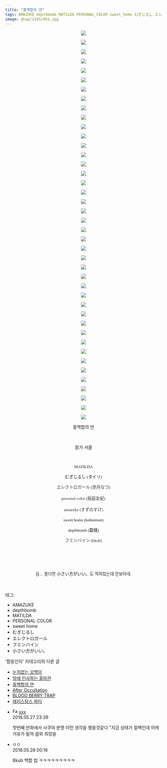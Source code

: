 ```yaml
---
title: "홍백합의 연"
tags: AMAZUKE depthbomb MATILDA PERSONAL_COLOR sweet_home むぎじるし エレクトロガール フミンバイン 小さい方がいい。 합동인지
image: ghap/2165/001.jpg
---
```

<div class="article">
<p style="text-align: center; clear: none; float: none;"><img src="{{ site.nasurl }}/ghap/2165/001.jpg"/></p>
<p style="text-align: center; clear: none; float: none;"><img src="{{ site.nasurl }}/ghap/2165/002.jpg"/></p>
<p style="text-align: center; clear: none; float: none;"><img src="{{ site.nasurl }}/ghap/2165/003.jpg"/></p>
<p style="text-align: center; clear: none; float: none;"><img src="{{ site.nasurl }}/ghap/2165/004.jpg"/></p>
<p style="text-align: center; clear: none; float: none;"><img src="{{ site.nasurl }}/ghap/2165/005.jpg"/></p>
<p style="text-align: center; clear: none; float: none;"><img src="{{ site.nasurl }}/ghap/2165/006.jpg"/></p>
<p style="text-align: center; clear: none; float: none;"><img src="{{ site.nasurl }}/ghap/2165/007.jpg"/></p>
<p style="text-align: center; clear: none; float: none;"><img src="{{ site.nasurl }}/ghap/2165/008.jpg"/></p>
<p style="text-align: center; clear: none; float: none;"><img src="{{ site.nasurl }}/ghap/2165/009.jpg"/></p>
<p style="text-align: center; clear: none; float: none;"><img src="{{ site.nasurl }}/ghap/2165/010.jpg"/></p>
<p style="text-align: center; clear: none; float: none;"><img src="{{ site.nasurl }}/ghap/2165/011.jpg"/></p>
<p style="text-align: center; clear: none; float: none;"><img src="{{ site.nasurl }}/ghap/2165/012.jpg"/></p>
<p style="text-align: center; clear: none; float: none;"><img src="{{ site.nasurl }}/ghap/2165/013.jpg"/></p>
<p style="text-align: center; clear: none; float: none;"><img src="{{ site.nasurl }}/ghap/2165/014.jpg"/></p>
<p style="text-align: center; clear: none; float: none;"><img src="{{ site.nasurl }}/ghap/2165/015.jpg"/></p>
<p style="text-align: center; clear: none; float: none;"><img src="{{ site.nasurl }}/ghap/2165/016.jpg"/></p>
<p style="text-align: center; clear: none; float: none;"><img src="{{ site.nasurl }}/ghap/2165/017.jpg"/></p>
<p style="text-align: center; clear: none; float: none;"><img src="{{ site.nasurl }}/ghap/2165/018.jpg"/></p>
<p style="text-align: center; clear: none; float: none;"><img src="{{ site.nasurl }}/ghap/2165/019.jpg"/></p>
<p style="text-align: center; clear: none; float: none;"><img src="{{ site.nasurl }}/ghap/2165/020.jpg"/></p>
<p style="text-align: center; clear: none; float: none;"><img src="{{ site.nasurl }}/ghap/2165/021.jpg"/></p>
<p style="text-align: center; clear: none; float: none;"><img src="{{ site.nasurl }}/ghap/2165/022.jpg"/></p>
<p style="text-align: center; clear: none; float: none;"><img src="{{ site.nasurl }}/ghap/2165/023.jpg"/></p>
<p style="text-align: center; clear: none; float: none;"><img src="{{ site.nasurl }}/ghap/2165/024.jpg"/></p>
<p style="text-align: center; clear: none; float: none;"><img src="{{ site.nasurl }}/ghap/2165/025.jpg"/></p>
<p style="text-align: center; clear: none; float: none;"><img src="{{ site.nasurl }}/ghap/2165/026.jpg"/></p>
<p style="text-align: center; clear: none; float: none;"><img src="{{ site.nasurl }}/ghap/2165/027.jpg"/></p>
<p style="text-align: center; clear: none; float: none;"><img src="{{ site.nasurl }}/ghap/2165/028.jpg"/></p>
<p style="text-align: center; clear: none; float: none;"><img src="{{ site.nasurl }}/ghap/2165/029.jpg"/></p>
<p style="text-align: center; clear: none; float: none;"><img src="{{ site.nasurl }}/ghap/2165/030.jpg"/></p>
<p style="text-align: center; clear: none; float: none;"><img src="{{ site.nasurl }}/ghap/2165/031.jpg"/></p>
<p style="text-align: center; clear: none; float: none;"><img src="{{ site.nasurl }}/ghap/2165/032.jpg"/></p>
<p style="text-align: center; clear: none; float: none;"><img src="{{ site.nasurl }}/ghap/2165/033.jpg"/></p>
<p style="text-align: center; clear: none; float: none;"><img src="{{ site.nasurl }}/ghap/2165/034.jpg"/></p>
<p style="text-align: center; clear: none; float: none;"><img src="{{ site.nasurl }}/ghap/2165/035.jpg"/></p>
<p style="text-align: center; clear: none; float: none;"><img src="{{ site.nasurl }}/ghap/2165/036.jpg"/></p>
<p style="text-align: center; clear: none; float: none;"><img src="{{ site.nasurl }}/ghap/2165/037.jpg"/></p>
<p style="text-align: center; clear: none; float: none;"><img src="{{ site.nasurl }}/ghap/2165/038.jpg"/></p>
<p style="text-align: center; clear: none; float: none;"><img src="{{ site.nasurl }}/ghap/2165/039.jpg"/></p>
<p style="text-align: center; clear: none; float: none;"><img src="{{ site.nasurl }}/ghap/2165/040.jpg"/></p>
<p style="text-align: center; clear: none; float: none;"><img src="{{ site.nasurl }}/ghap/2165/041.jpg"/></p>
<p style="text-align: center; clear: none; float: none;"><img src="{{ site.nasurl }}/ghap/2165/042.jpg"/></p>
<p style="text-align: center; clear: none; float: none;">홍백합의 연</p>
<p style="text-align: center; clear: none; float: none;"><br/></p>
<p style="text-align: center; clear: none; float: none;">참가 서클</p>
<p style="text-align: center; clear: none; float: none;"><br/></p>
<p style="text-align: center; clear: none; float: none;"><span style="font-family: Gulim, 굴림; font-size: 10pt;">MATILDA</span></p>
<p style="text-align: center; clear: none; float: none;"><span style="font-family: Gulim, 굴림; font-size: 10pt;">むぎじるし (タイリ)</span></p>
<p style="text-align: center; clear: none; float: none;"><font color="#333333" face="Hiragino Kaku Gothic Pro, ヒラギノ角ゴ Pro W3, ＭＳ Ｐゴシック, sans-serif" size="2"><span style="line-height: 21.76px; font-family: Gulim, 굴림; font-size: 10pt;">エレクトロガール (</span></font><span style="color: rgb(51, 51, 51); font-family: Gulim, 굴림; font-size: 10pt; line-height: 21.76px;">奈月なづ)</span></p>
<p style="text-align: center; clear: none; float: none;"><font color="#333333" face="Hiragino Kaku Gothic Pro, ヒラギノ角ゴ Pro W3, ＭＳ Ｐゴシック, sans-serif" size="2"><span style="line-height: 21.76px;"><span style="font-family: Gulim, 굴림; font-size: 10pt;">personal color (</span><span style="font-family: Gulim, 굴림; font-size: 10pt;">桜庭友紀)</span></span></font></p>
<p style="text-align: center; clear: none; float: none;"><font color="#333333" face="Hiragino Kaku Gothic Pro, ヒラギノ角ゴ Pro W3, ＭＳ Ｐゴシック, sans-serif" size="2"><span style="line-height: 21.76px;"><span style="font-family: Gulim, 굴림; font-size: 10pt;">amazuke (</span><span style="font-family: Gulim, 굴림; font-size: 10pt;">すずのすけ)</span></span></font></p>
<p style="text-align: center; clear: none; float: none;"><span style="font-family: Gulim, 굴림; font-size: 10pt;">sweet home (kobiemon)</span></p>
<p style="text-align: center; clear: none; float: none;"><span style="font-family: Gulim, 굴림; font-size: 10pt;">depthbomb (霜様)</span></p>
<p style="text-align: center; clear: none; float: none;"><span style="color: rgb(51, 51, 51); font-family: Gulim, 굴림; font-size: 10pt; line-height: 21.76px;">フミンバイン (bku</span><span style="color: rgb(51, 51, 51); font-family: Gulim, 굴림; font-size: 10pt; line-height: 21.76px;">b)</span></p>
<p style="text-align: center; clear: none; float: none;"><span style="color: rgb(51, 51, 51); font-family: Gulim, 굴림; font-size: 10pt; line-height: 21.76px;"><br/></span></p>
<p style="text-align: center; clear: none; float: none;"><span style="color: rgb(51, 51, 51); font-family: Gulim, 굴림; font-size: 10pt; line-height: 21.76px;"><br/></span></p>
<p style="text-align: center; clear: none; float: none;"><font color="#333333"><span style="font-size: 13.3333px; line-height: 21.76px;">음... 폴더엔 </span></font><span style="font-size: 13.3333px;">小さい方がいい。도 적혀있는데 안보이네.</span></p>
<p><br/></p>
</div><div class="tagTrail">
<p>태그: </p>
<ul>
<li>AMAZUKE</li>
<li>depthbomb</li>
<li>MATILDA</li>
<li>PERSONAL COLOR</li>
<li>sweet home</li>
<li>むぎじるし</li>
<li>エレクトロガール</li>
<li>フミンバイン</li>
<li>小さい方がいい。</li>
</ul>
</div><div class="another">
<p>'합동인지' 카테고리의 다른 글</p>
<ul>
<li><a href="/2016-09-18-ghap_2210">눈치없는 꼬맹이</a></li>
<li><a href="/2016-09-17-ghap_2188">밤에 인사하는 홍마관</a></li>
<li><a href="/2016-09-14-ghap_2165">홍백합의 연</a></li>
<li><a href="/2016-09-12-ghap_2143">After Occultation</a></li>
<li><a href="/2016-09-11-ghap_2124">BLOOD BERRY TRAP</a></li>
<li><a href="/2016-09-11-ghap_2101">레지스탕스 파티</a></li>
</ul>
</div><div class="cb_module cb_fluid">
<div class="cb_wrt cb_profile">
<div class="comment">
<ul>
<li class="cb_thumb_off" id="comment15262712">
<div class="cb_comment_area">
<div class="cb_info_area">
<div class="cb_section">
<span class="cb_nick_name"><img alt="Favicon of http://qksxodid12@naver.com" height="16" onerror="this.onerror=null;this.parentNode.removeChild(this)" src="http://naver.com/favicon.ico" width="16"/> <a href="http://qksxodid12@naver.com" onclick="return openLinkInNewWindow(this)">xxx</a></span>
</div>
<div class="cb_section">
<span class="cb_date">2018.05.27 23:39 </span>
</div>
</div>
<div class="cb_dsc_comment">
<p class="cb_dsc">
											첫번째 만화에서 사쿠야 분명 이런 생각을 했을것같다 "지금 상태가 절벽인데 어캐 거유가 될까 꿈와 희망을 
										</p>
</div>
</div></li>
<li class="cb_thumb_off" id="comment15262725">
<div class="cb_comment_area">
<div class="cb_info_area">
<div class="cb_section">
<span class="cb_nick_name">ㅇㅇ</span>
</div>
<div class="cb_section">
<span class="cb_date">2018.05.28 00:16 </span>
</div>
</div>
<div class="cb_dsc_comment">
<p class="cb_dsc">
											Bkub 백합 씹 ㅋㅋㅋㅋㅋㅋㅋㅋㅋ
										</p>
</div>
</div></li>
</ul>
</div>
</div><!-- commentList close -->
</div>